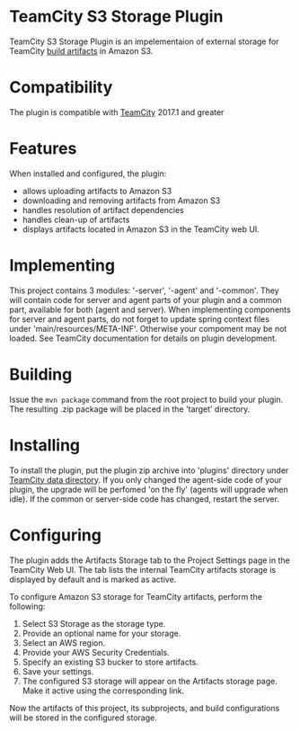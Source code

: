 # TeamCity S3 Storage Plugin

TeamCity S3 Storage Plugin is an impelementaion of external storage for TeamCity [build artifacts](https://confluence.jetbrains.com/display/TCDL/Build+Artifact) in Amazon S3.

# Compatibility

The plugin is compatible with [TeamCity](https://www.jetbrains.com/teamcity/download/) 2017.1 and greater

# Features

When installed and configured, the plugin:
* allows uploading artifacts to Amazon S3
* downloading and removing artifacts from Amazon S3
* handles resolution of artifact dependencies
* handles clean-up of artifacts 
* displays artifacts located in Amazon S3 in the TeamCity web UI.

# Implementing 
 This project contains 3 modules: '<artifactId>-server', '<artifactId>-agent' and '<artifactId>-common'. They will contain code for server and agent parts of your plugin and a common part, available for both (agent and server). When implementing components for server and agent parts, do not forget to update spring context files under 'main/resources/META-INF'. Otherwise your compoment may be not loaded. See TeamCity documentation for details on plugin development.

# Building 
 Issue the `mvn package` command from the root project to build your plugin. The resulting  <artifactId>.zip package will be placed in the 'target' directory. 
 
# Installing

To install the plugin, put the plugin zip archive into 'plugins' directory under [TeamCity data directory](https://confluence.jetbrains.com/display/TCDL/TeamCity+Data+Directory). 
If you only changed the agent-side code of your plugin, the upgrade will be perfomed 'on the fly' (agents will upgrade when idle). 
If the common or server-side code has changed, restart the server.

# Configuring 

The plugin adds the Artifacts Storage tab to the Project Settings page in the TeamCity Web UI. 
The tab lists the internal TeamCity artifacts storage is displayed by default and is marked as active.

To configure Amazon S3 storage for TeamCity artifacts, perform the following:
1. Select S3 Storage as the storage type.
2. Provide an optional name for your storage.
3. Select an AWS region.
4. Provide your AWS Security Credentials.
5. Specify an existing S3 bucker to store artifacts.
6. Save your settings.
7. The configured S3 storage will appear on the Artifacts storage page. Make it active using the corresponding link.

Now the artifacts of this project, its subprojects, and build configurations will be stored in the configured storage.
